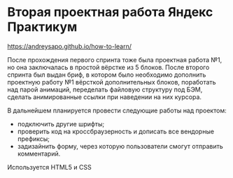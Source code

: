 # Вторая проектная работа Яндекс Практикум

https://andreysapo.github.io/how-to-learn/

После прохождения первого спринта тоже была проектная работа №1, но она заключалась в простой вёрстке из 5 блоков. После второго спринта был выдан бриф, в котором было необходимо дополнить проектную работу №1 вёрсткой дополнительных блоков, поработать над парой анимаций, переделать файловую структуру под БЭМ, сделать анимированные ссылки при наведении на них курсора.

В дальнейшем планируется провести следующие работы над проектом:
* подключить другие шрифты;
* проверить код на кроссбраузерность и дописать все вендорные префиксы;
* задизайнить форму, через которую пользователи смогут отправить комментарий.

Используется HTML5 и CSS
